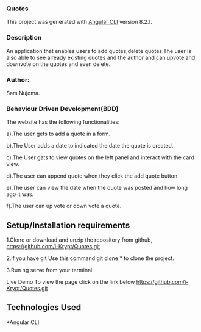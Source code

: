 
### Quotes
This project was generated with [Angular CLI](https://github.com/angular/angular-cli) version 8.2.1.

### Description
An application that enables users to add quotes,delete quotes.The user is also able to see already existing quotes and the author and can upvote and downvote on the quotes and even delete.

### Author:
Sam Nujoma.

### Behaviour Driven Development(BDD)
The website has the following functionalities:

a).The user gets to add a quote in a form.

b).The User adds a date to indicated the date the quote is created.

c).The User gats to view quotes on the left panel and interact with the card view.

d).The user can append quote when they click the add quote button.

e).The user can view the date when the quote was posted and how long ago it was.

f).The user can up vote or down vote a quote.

## Setup/Installation requirements
1.Clone or download and unzip the repository from github, https://github.com/i-Krypt/Quotes.git

2.If you have git Use this command git clone * to clone the project.

3.Run ng serve from your terminal

Live Demo
To view the page click on the link below
https://github.com/i-Krypt/Quotes.git

## Technologies Used
*Angular CLI

